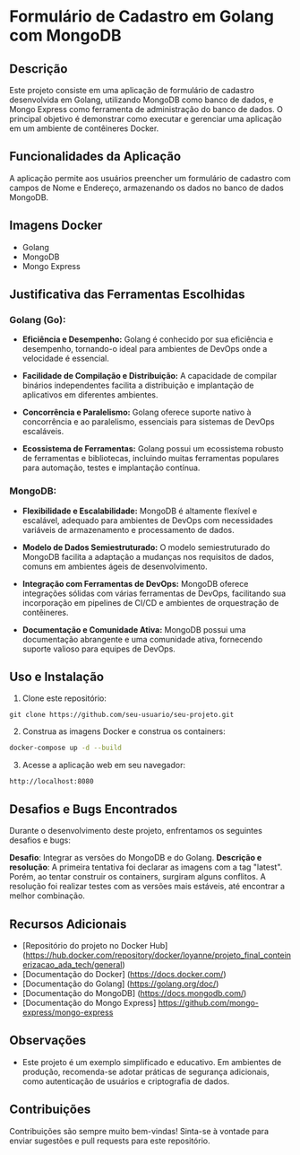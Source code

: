 # Formulário de Cadastro em Golang com MongoDB

## Descrição
Este projeto consiste em uma aplicação de formulário de cadastro desenvolvida em Golang, utilizando MongoDB como banco de dados, e Mongo Express como ferramenta de administração do banco de dados. O principal objetivo é demonstrar como executar e gerenciar uma aplicação em um ambiente de contêineres Docker.

## Funcionalidades da Aplicação

A aplicação permite aos usuários preencher um formulário de cadastro com campos de Nome e Endereço, armazenando os dados no banco de dados MongoDB.

## Imagens Docker

- Golang
- MongoDB
- Mongo Express

## Justificativa das Ferramentas Escolhidas

### Golang (Go):

- **Eficiência e Desempenho:** Golang é conhecido por sua eficiência e desempenho, tornando-o ideal para ambientes de DevOps onde a velocidade é essencial.

- **Facilidade de Compilação e Distribuição:** A capacidade de compilar binários independentes facilita a distribuição e implantação de aplicativos em diferentes ambientes.

- **Concorrência e Paralelismo:** Golang oferece suporte nativo à concorrência e ao paralelismo, essenciais para sistemas de DevOps escaláveis.

- **Ecossistema de Ferramentas:** Golang possui um ecossistema robusto de ferramentas e bibliotecas, incluindo muitas ferramentas populares para automação, testes e implantação contínua.

### MongoDB:

- **Flexibilidade e Escalabilidade:** MongoDB é altamente flexível e escalável, adequado para ambientes de DevOps com necessidades variáveis de armazenamento e processamento de dados.

- **Modelo de Dados Semiestruturado:** O modelo semiestruturado do MongoDB facilita a adaptação a mudanças nos requisitos de dados, comuns em ambientes ágeis de desenvolvimento.

- **Integração com Ferramentas de DevOps:** MongoDB oferece integrações sólidas com várias ferramentas de DevOps, facilitando sua incorporação em pipelines de CI/CD e ambientes de orquestração de contêineres.

- **Documentação e Comunidade Ativa:** MongoDB possui uma documentação abrangente e uma comunidade ativa, fornecendo suporte valioso para equipes de DevOps.


## Uso e Instalação

1. Clone este repositório:
``` git
git clone https://github.com/seu-usuario/seu-projeto.git
```

2. Construa as imagens Docker e construa os containers:
``` bash
docker-compose up -d --build
```

3. Acesse a aplicação web em seu navegador:
``` 
http://localhost:8080
```

## Desafios e Bugs Encontrados

Durante o desenvolvimento deste projeto, enfrentamos os seguintes desafios e bugs:

**Desafio**: Integrar as versões do MongoDB e do Golang. 
**Descrição e resolução**: A primeira tentativa foi declarar as imagens com a tag "latest". Porém, ao tentar construir os containers, surgiram alguns conflitos. A resolução foi realizar testes com as versões mais estáveis, até encontrar a melhor combinação.

## Recursos Adicionais

- [Repositório do projeto no Docker Hub] (https://hub.docker.com/repository/docker/loyanne/projeto_final_conteinerizacao_ada_tech/general)
- [Documentação do Docker] (https://docs.docker.com/)
- [Documentação do Golang] (https://golang.org/doc/)
- [Documentação do MongoDB] (https://docs.mongodb.com/)
- [Documentação do Mongo Express] https://github.com/mongo-express/mongo-express

## Observações

- Este projeto é um exemplo simplificado e educativo. Em ambientes de produção, recomenda-se adotar práticas de segurança adicionais, como autenticação de usuários e criptografia de dados.

## Contribuições
Contribuições são sempre muito bem-vindas! Sinta-se à vontade para enviar sugestões e pull requests para este repositório.
